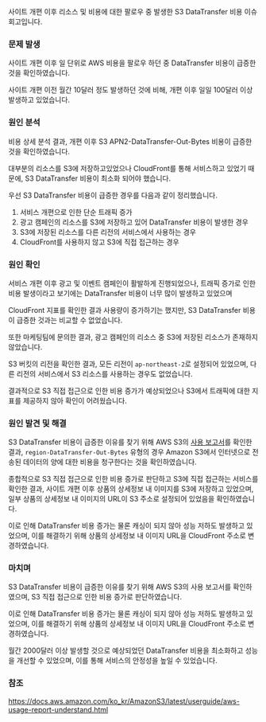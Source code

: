사이트 개편 이후 리소스 및 비용에 대한 팔로우 중 발생한 S3 DataTransfer 비용 이슈 회고입니다.


### 문제 발생

사이트 개편 이후 일 단위로 AWS 비용을 팔로우 하던 중 DataTransfer 비용이 급증한 것을 확인하였습니다.

사이트 개편 이전 월간 10달러 정도 발생하던 것에 비해, 개편 이후 일일 100달러 이상 발생하고 있었습니다.


### 원인 분석

비용 상세 분석 결과, 개편 이후 S3 APN2-DataTransfer-Out-Bytes 비용이 급증한 것을 확인하였습니다.

대부분의 리소스를 S3에 저장하고있었으나 CloudFront를 통해 서비스하고 있었기 때문에, S3 DataTransfer 비용이 최소화 되어야 했습니다.

우선 S3 DataTransfer 비용이 급증한 경우를 다음과 같이 정리했습니다.

1. 서비스 개편으로 인한 단순 트래픽 증가
2. 광고 캠페인의 리소스를 S3에 저장하고 있어 DataTransfer 비용이 발생한 경우
3. S3에 저장된 리소스를 다른 리전의 서비스에서 사용하는 경우
4. CloudFront를 사용하지 않고 S3에 직접 접근하는 경우


### 원인 확인

서비스 개편 이후 광고 및 이벤트 캠페인이 활발하게 진행되었으나, 트래픽 증가로 인한 비용 발생이라고 보기에는 DataTransfer 비용이 너무 많이 발생하고 있었으며

CloudFront 지표를 확인한 결과 사용량이 증가하기는 했지만, S3 DataTransfer 비용이 급증한 것과는 비교할 수 없었습니다.

또한 마케팅팀에 문의한 결과, 광고 캠페인의 리소스 중 S3에 저장된 리소스가 존재하지 않았습니다.

S3 버킷의 리전을 확인한 결과, 모든 리전이 `ap-northeast-2`로 설정되어 있었으며, 다른 리전의 서비스에서 S3 리소스를 사용하는 경우도 없었습니다.

결과적으로 S3 직접 접근으로 인한 비용 증가가 예상되었으나 S3에서 트래픽에 대한 지표를 제공하지 않아 확인이 어려웠습니다.


### 원인 발견 및 해결

S3 DataTransfer 비용이 급증한 이유를 찾기 위해 AWS S3의 [사용 보고서](https://docs.aws.amazon.com/ko_kr/AmazonS3/latest/userguide/aws-usage-report-understand.html)를 확인한 결과, `region-DataTransfer-Out-Bytes` 유형의 경우 Amazon S3에서 인터넷으로 전송된 데이터의 양에 대한 비용을 청구한다는 것을 확인하였습니다.

종합적으로 S3 직접 접근으로 인한 비용 증가로 판단하고 S3에 직접 접근하는 서비스를 확인한 결과, 사이트 개편 이후 상품의 상세정보 내 이미지를 S3에 저장하고 있었으며, 일부 상품의 상세정보 내 이미지의 URL이 S3 주소로 설정되어 있었음을 확인하였습니다.

이로 인해 DataTransfer 비용 증가는 물론 캐싱이 되지 않아 성능 저하도 발생하고 있었으며, 이를 해결하기 위해 상품의 상세정보 내 이미지 URL을 CloudFront 주소로 변경하였습니다.


### 마치며

S3 DataTransfer 비용이 급증한 이유를 찾기 위해 AWS S3의 사용 보고서를 확인하였으며, S3 직접 접근으로 인한 비용 증가로 판단하였습니다.

이로 인해 DataTransfer 비용 증가는 물론 캐싱이 되지 않아 성능 저하도 발생하고 있었으며, 이를 해결하기 위해 상품의 상세정보 내 이미지 URL을 CloudFront 주소로 변경하였습니다.

월간 2000달러 이상 발생할 것으로 예상되었던 DataTransfer 비용을 최소화하고 성능을 개선할 수 있었으며, 이를 통해 서비스의 안정성을 높일 수 있었습니다.


### 참조
https://docs.aws.amazon.com/ko_kr/AmazonS3/latest/userguide/aws-usage-report-understand.html